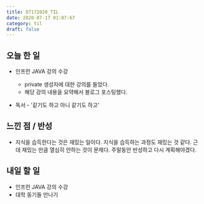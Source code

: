```yaml
---
title: 07172020_TIL
date: 2020-07-17 01:07:67
category: til
draft: false
---
```


## 오늘 한 일

* 인프런 JAVA 강의 수강
  * private 생성자에 대한 강의를 들었다.
  * 해당 강의 내용을 요약해서 블로그 포스팅했다.

* 독서 - '같기도 하고 아니 같기도 하고'

## 느낀 점 / 반성

* 지식을 습득한다는 것은 재밌는 일이다. 지식을 습득하는 과정도 재밌는 것 같다. 근데 재밌는 만큼 열심히 안하는 것이 문제다. 주말동안 반성하고 다시 계획해야겠다.

## 내일 할 일

* 인프런 JAVA 강의 수강
* 대학 동기들 만나기